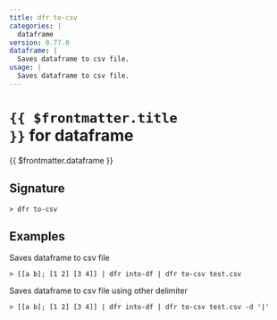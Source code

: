 ```yaml
---
title: dfr to-csv
categories: |
  dataframe
version: 0.77.0
dataframe: |
  Saves dataframe to csv file.
usage: |
  Saves dataframe to csv file.
---
```


# <code>{{ $frontmatter.title }}</code> for dataframe

<div class='command-title'>{{ $frontmatter.dataframe }}</div>

## Signature

```> dfr to-csv ```

## Examples

Saves dataframe to csv file
```shell
> [[a b]; [1 2] [3 4]] | dfr into-df | dfr to-csv test.csv

```

Saves dataframe to csv file using other delimiter
```shell
> [[a b]; [1 2] [3 4]] | dfr into-df | dfr to-csv test.csv -d '|'

```
